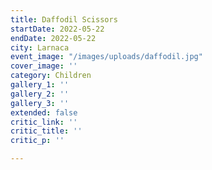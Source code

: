 ```yaml
---
title: Daffodil Scissors
startDate: 2022-05-22
endDate: 2022-05-22
city: Larnaca
event_image: "/images/uploads/daffodil.jpg"
cover_image: ''
category: Children
gallery_1: ''
gallery_2: ''
gallery_3: ''
extended: false
critic_link: ''
critic_title: ''
critic_p: ''

---
```

